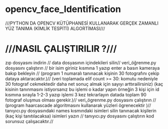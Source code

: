 # opencv_face_Identification
///PYTHON DA OPENCV KÜTÜPHANESİ KULLANARAK GERÇEK ZAMANLI YÜZ TANIMA (KİMLİK TESPİTİ) ALGORTİMASI///
# ///NASIL ÇALIŞTIRILIR ?///
zıp dosyasını indirin //
data dosyasının içindekileri silin//
veri_öğrenme.py dosyasını çalıştırın //
bir isim giriniz kısmına 1 yazıp enter a basın kameraya bakıp bekleyin //
(program 1 numaralı tanınacak kişinin 30 fotografını çekip dataya aktaracaktır.)//
(veri toplamada elif count >= 30: komutu nedeniyle 30 fotograf cekmektedir daha net sonuç almak için sayıyı arttırailirsiniz)
(kaç kisinin tanınmasını istiyorsanız bu işlemi o kadar yapın örneğin 3 kişi için id kısmına sırayla 1-2-3 yazıp işlemi 3 kez tekrarlayın datada toplam 90 fotograf oluşmus olması gerekir.)//
veri_ögrenme.py dosyasını çalıştırın //
(program  haarcascade algoritmasını kullanarak yüzleri ögrenecektir )//
tanıyıcı.py dosyasındaki names kısmındaki isimleri  silin tanınacak kişilerin (kaç kişi tanıtılacaksa) isimleri yazın //
tanıyıcı.py dosyasını çalıştırın kod sorunsuz çalışacaktır.//





